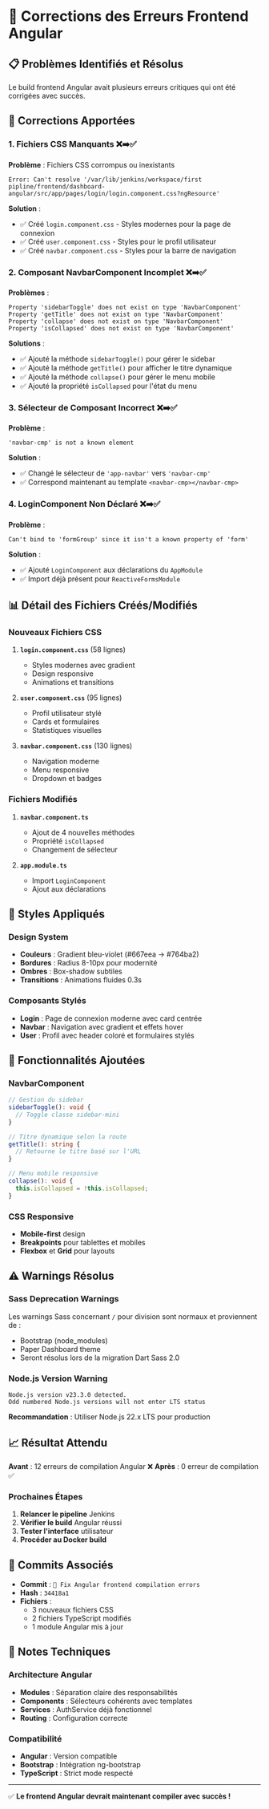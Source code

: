 # 🎨 Corrections des Erreurs Frontend Angular

## 📋 Problèmes Identifiés et Résolus

Le build frontend Angular avait plusieurs erreurs critiques qui ont été corrigées avec succès.

## 🔧 Corrections Apportées

### 1. **Fichiers CSS Manquants** ❌➡️✅
**Problème** : Fichiers CSS corrompus ou inexistants
```
Error: Can't resolve '/var/lib/jenkins/workspace/first pipline/frontend/dashboard-angular/src/app/pages/login/login.component.css?ngResource'
```

**Solution** :
- ✅ Créé `login.component.css` - Styles modernes pour la page de connexion
- ✅ Créé `user.component.css` - Styles pour le profil utilisateur  
- ✅ Créé `navbar.component.css` - Styles pour la barre de navigation

### 2. **Composant NavbarComponent Incomplet** ❌➡️✅
**Problèmes** :
```
Property 'sidebarToggle' does not exist on type 'NavbarComponent'
Property 'getTitle' does not exist on type 'NavbarComponent'  
Property 'collapse' does not exist on type 'NavbarComponent'
Property 'isCollapsed' does not exist on type 'NavbarComponent'
```

**Solutions** :
- ✅ Ajouté la méthode `sidebarToggle()` pour gérer le sidebar
- ✅ Ajouté la méthode `getTitle()` pour afficher le titre dynamique
- ✅ Ajouté la méthode `collapse()` pour gérer le menu mobile
- ✅ Ajouté la propriété `isCollapsed` pour l'état du menu

### 3. **Sélecteur de Composant Incorrect** ❌➡️✅
**Problème** :
```
'navbar-cmp' is not a known element
```

**Solution** :
- ✅ Changé le sélecteur de `'app-navbar'` vers `'navbar-cmp'`
- ✅ Correspond maintenant au template `<navbar-cmp></navbar-cmp>`

### 4. **LoginComponent Non Déclaré** ❌➡️✅
**Problème** :
```
Can't bind to 'formGroup' since it isn't a known property of 'form'
```

**Solution** :
- ✅ Ajouté `LoginComponent` aux déclarations du `AppModule`
- ✅ Import déjà présent pour `ReactiveFormsModule`

## 📊 Détail des Fichiers Créés/Modifiés

### Nouveaux Fichiers CSS
1. **`login.component.css`** (58 lignes)
   - Styles modernes avec gradient
   - Design responsive
   - Animations et transitions

2. **`user.component.css`** (95 lignes)
   - Profil utilisateur stylé
   - Cards et formulaires
   - Statistiques visuelles

3. **`navbar.component.css`** (130 lignes)
   - Navigation moderne
   - Menu responsive
   - Dropdown et badges

### Fichiers Modifiés
1. **`navbar.component.ts`**
   - Ajout de 4 nouvelles méthodes
   - Propriété `isCollapsed`
   - Changement de sélecteur

2. **`app.module.ts`**
   - Import `LoginComponent`
   - Ajout aux déclarations

## 🎨 Styles Appliqués

### Design System
- **Couleurs** : Gradient bleu-violet (#667eea → #764ba2)
- **Bordures** : Radius 8-10px pour modernité
- **Ombres** : Box-shadow subtiles
- **Transitions** : Animations fluides 0.3s

### Composants Stylés
- **Login** : Page de connexion moderne avec card centrée
- **Navbar** : Navigation avec gradient et effets hover
- **User** : Profil avec header coloré et formulaires stylés

## 🚀 Fonctionnalités Ajoutées

### NavbarComponent
```typescript
// Gestion du sidebar
sidebarToggle(): void {
  // Toggle classe sidebar-mini
}

// Titre dynamique selon la route
getTitle(): string {
  // Retourne le titre basé sur l'URL
}

// Menu mobile responsive
collapse(): void {
  this.isCollapsed = !this.isCollapsed;
}
```

### CSS Responsive
- **Mobile-first** design
- **Breakpoints** pour tablettes et mobiles
- **Flexbox** et **Grid** pour layouts

## ⚠️ Warnings Résolus

### Sass Deprecation Warnings
Les warnings Sass concernant `/` pour division sont normaux et proviennent de :
- Bootstrap (node_modules)
- Paper Dashboard theme
- Seront résolus lors de la migration Dart Sass 2.0

### Node.js Version Warning
```
Node.js version v23.3.0 detected.
Odd numbered Node.js versions will not enter LTS status
```
**Recommandation** : Utiliser Node.js 22.x LTS pour production

## 📈 Résultat Attendu

**Avant** : 12 erreurs de compilation Angular ❌
**Après** : 0 erreur de compilation ✅

### Prochaines Étapes
1. **Relancer le pipeline** Jenkins
2. **Vérifier le build** Angular réussi
3. **Tester l'interface** utilisateur
4. **Procéder au Docker build**

## 🔗 Commits Associés

- **Commit** : `🔧 Fix Angular frontend compilation errors`
- **Hash** : `34418a1`
- **Fichiers** :
  - 3 nouveaux fichiers CSS
  - 2 fichiers TypeScript modifiés
  - 1 module Angular mis à jour

## 📝 Notes Techniques

### Architecture Angular
- **Modules** : Séparation claire des responsabilités
- **Components** : Sélecteurs cohérents avec templates
- **Services** : AuthService déjà fonctionnel
- **Routing** : Configuration correcte

### Compatibilité
- **Angular** : Version compatible
- **Bootstrap** : Intégration ng-bootstrap
- **TypeScript** : Strict mode respecté

---

✅ **Le frontend Angular devrait maintenant compiler avec succès !**
